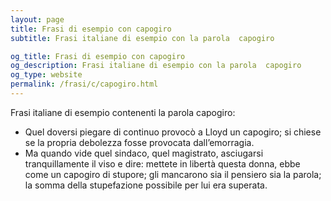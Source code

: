 ```yaml
---
layout: page
title: Frasi di esempio con capogiro 
subtitle: Frasi italiane di esempio con la parola  capogiro

og_title: Frasi di esempio con capogiro 
og_description: Frasi italiane di esempio con la parola  capogiro
og_type: website
permalink: /frasi/c/capogiro.html
---
```


Frasi italiane di esempio contenenti la parola capogiro:


- Quel doversi piegare di continuo provocò a Lloyd un capogiro; si chiese se la propria debolezza fosse provocata dall’emorragia.
- Ma quando vide quel sindaco, quel magistrato, asciugarsi tranquillamente il viso e dire: mettete in libertà questa donna, ebbe come un capogiro di stupore; gli mancarono sia il pensiero sia la parola; la somma della stupefazione possibile per lui era superata.
